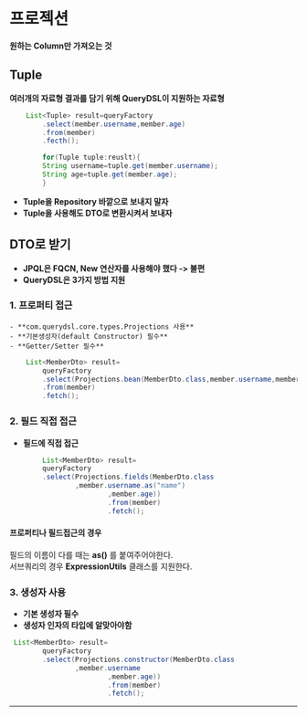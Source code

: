 # 프로젝션

**원하는 Column만 가져오는 것**

## Tuple

**여러개의 자료형 결과를 담기 위해 QueryDSL이 지원하는 자료형**

```java
    List<Tuple> result=queryFactory
        .select(member.username,member.age)
        .from(member)
        .fecth();

        for(Tuple tuple:reuslt){
        String username=tuple.get(member.username);
        String age=tuple.get(member.age);
        }
```

- **Tuple을 Repository 바깥으로 보내지 말자**
- **Tuple을 사용해도 DTO로 변환시켜서 보내자**

## DTO로 받기

- **JPQL은 FQCN, New 연산자를 사용해야 했다 -> 불편**<br>
- **QueryDSL은 3가지 방법 지원**

### 1. 프로퍼티 접근

    - **com.querydsl.core.types.Projections 사용**
    - **기본생성자(default Constructor) 필수**
    - **Getter/Setter 필수**

```java
    List<MemberDto> result=
        queryFactory
        .select(Projections.bean(MemberDto.class,member.username,member.age))
        .from(member)
        .fetch();
```

### 2. 필드 직접 접근

- **필드에 직접 접근**

```java
        List<MemberDto> result=
        queryFactory
        .select(Projections.fields(MemberDto.class
                ,member.username.as("name")
                        ,member.age))
                        .from(member)
                        .fetch();
```

#### 프로퍼티나 필드접근의 경우

필드의 이름이 다를 때는 **as()** 를 붙여주어야한다.<br>
서브쿼리의 경우 **ExpressionUtils** 클래스를 지원한다.

### 3. 생성자 사용

- **기본 생성자 필수**
- **생성자 인자의 타입에 알맞아야함**

```java
 List<MemberDto> result=
        queryFactory
        .select(Projections.constructor(MemberDto.class
                ,member.username
                        ,member.age))
                        .from(member)
                        .fetch();
```

***
